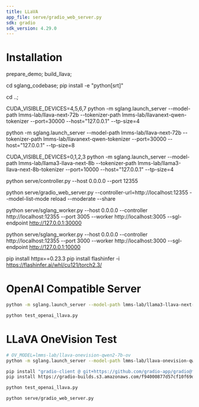 ```yaml
---
title: LLaVA
app_file: serve/gradio_web_server.py
sdk: gradio
sdk_version: 4.29.0
---
```

# Installation

prepare_demo;
build_llava;

cd sglang_codebase;
pip install -e "python[srt]"

cd ..;

CUDA_VISIBLE_DEVICES=4,5,6,7 python -m sglang.launch_server --model-path lmms-lab/llava-next-72b --tokenizer-path lmms-lab/llavanext-qwen-tokenizer --port=30000 --host="127.0.0.1" --tp-size=4

python -m sglang.launch_server --model-path lmms-lab/llava-next-72b --tokenizer-path lmms-lab/llavanext-qwen-tokenizer --port=30000 --host="127.0.0.1" --tp-size=8

CUDA_VISIBLE_DEVICES=0,1,2,3 python -m sglang.launch_server --model-path lmms-lab/llama3-llava-next-8b --tokenizer-path lmms-lab/llama3-llava-next-8b-tokenizer --port=10000 --host="127.0.0.1" --tp-size=4


python serve/controller.py --host 0.0.0.0 --port 12355

python serve/gradio_web_server.py --controller-url=http://localhost:12355 --model-list-mode reload --moderate --share

python serve/sglang_worker.py --host 0.0.0.0 --controller http://localhost:12355 --port 3005 --worker http://localhost:3005 --sgl-endpoint http://127.0.0.1:30000

python serve/sglang_worker.py --host 0.0.0.0 --controller http://localhost:12355 --port 3000 --worker http://localhost:3000 --sgl-endpoint http://127.0.0.1:10000

<!-- python multimodal_chat.py --sglang_port=30000 -->

<!-- pip install gradio==4.29.0 -->
pip install httpx==0.23.3
pip install flashinfer -i https://flashinfer.ai/whl/cu121/torch2.3/

# OpenAI Compatible Server
```bash
python -m sglang.launch_server --model-path lmms-lab/llama3-llava-next-8b --tokenizer-path lmms-lab/llama3-llava-next-8b-tokenizer --port=12000 --host="127.0.0.1" --tp-size=1 --chat-template llava_llama_3

python test_openai_llava.py
```

# LLaVA OneVision Test

```bash
# OV_MODEL=lmms-lab/llava-onevision-qwen2-7b-ov
python -m sglang.launch_server --model-path lmms-lab/llava-onevision-qwen2-7b-ov --tokenizer-path lmms-lab/llavanext-qwen-siglip-tokenizer --port=30000 --host="127.0.0.1" --tp-size=8 --chat-template=chatml-llava

pip install "gradio-client @ git+https://github.com/gradio-app/gradio@f94000877d57cf10f69d55c3aef8f6d9fd93fa7c#subdirectory=client/python"
pip install https://gradio-builds.s3.amazonaws.com/f94000877d57cf10f69d55c3aef8f6d9fd93fa7c/gradio-4.40.0-py3-none-any.whl

python test_openai_llava.py

python serve/gradio_web_server.py
```